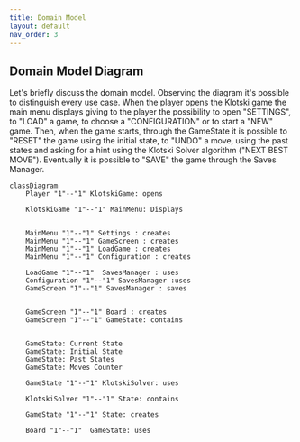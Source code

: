 ```yaml
---
title: Domain Model
layout: default
nav_order: 3
---
```


## Domain Model Diagram
Let's briefly discuss the domain model. Observing the diagram it's possible to distinguish every use case. When the player opens the Klotski game the main menu displays giving to the player the possibility to open "SETTINGS", to "LOAD" a game, to choose a "CONFIGURATION" or to start a "NEW" game. Then, when the game starts, through the GameState it is possible to "RESET" the game using the initial state, to "UNDO" a move, using the past states and asking for a hint using the Klotski Solver algorithm ("NEXT BEST MOVE"). Eventually it is possible to "SAVE" the game through the Saves Manager.

```mermaid
classDiagram
    Player "1"--"1" KlotskiGame: opens
    
    KlotskiGame "1"--"1" MainMenu: Displays
    

    MainMenu "1"--"1" Settings : creates
    MainMenu "1"--"1" GameScreen : creates
    MainMenu "1"--"1" LoadGame : creates
    MainMenu "1"--"1" Configuration : creates
        
    LoadGame "1"--"1"  SavesManager : uses
    Configuration "1"--"1" SavesManager :uses
    GameScreen "1"--"1" SavesManager : saves
    
    
    GameScreen "1"--"1" Board : creates
    GameScreen "1"--"1" GameState: contains
    

    GameState: Current State
    GameState: Initial State
    GameState: Past States
    GameState: Moves Counter
    
    GameState "1"--"1" KlotskiSolver: uses
    
    KlotskiSolver "1"--"1" State: contains
    
    GameState "1"--"1" State: creates
    
    Board "1"--"1"  GameState: uses
```

